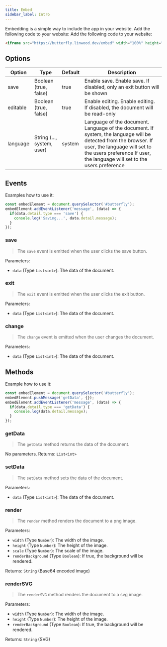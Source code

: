 ```yaml
---
title: Embed
sidebar_label: Intro
---
```


Embedding is a simple way to include the app in your website. Add the following code to your website: Add the following code to your website:

```html
<iframe src="https://butterfly.linwood.dev/embed" width="100%" height="500px" allowtransparency="true"></iframe>
```

## Options

| Option   | Type                       | Default | Description                                                                                                                                                                                                                  |
| -------- | -------------------------- | ------- | ---------------------------------------------------------------------------------------------------------------------------------------------------------------------------------------------------------------------------- |
| save     | Boolean (true, false)      | true    | Enable save. Enable save. If disabled, only an exit button will be shown                                                                                                                                                     |
| editable | Boolean (true, false)      | true    | Enable editing. Enable editing. If disabled, the document will be read-only                                                                                                                                                  |
| language | String (..., system, user) | system  | Language of the document. Language of the document. If system, the language will be detected from the browser. If user, the language will set to the users preference If user, the language will set to the users preference |

## Events

Examples how to use it:

```javascript
const embedElement = document.querySelector('#butterfly');
embedElement.addEventListener('message', (data) => {
  if(data.detail.type === 'save') {
    console.log('Saving...', data.detail.message);
  }
});
```

### save

> The `save` event is emitted when the user clicks the save button.

Parameters:

* `data` (Type `List<int>`): The data of the document.

### exit

> The `exit` event is emitted when the user clicks the exit button.

Parameters:

* `data` (Type `List<int>`): The data of the document.

### change

> The `change` event is emitted when the user changes the document.

Parameters:

* `data` (Type `List<int>`): The data of the document.

## Methods

Example how to use it:

```javascript
const embedElement = document.querySelector('#butterfly');
embedElement.pushMessage('getData', {});
embedElement.addEventListener('message', (data) => {
  if(data.detail.type === 'getData') {
    console.log(data.detail.message);
  }
});
```

### getData

> The `getData` method returns the data of the document.

No parameters. Returns: `List<int>`

### setData

> The `setData` method sets the data of the document.

Parameters:

* `data` (Type `List<int>`): The data of the document.

### render

> The `render` method renders the document to a png image.

Parameters:

* `width` (Type `Number`): The width of the image.
* `height` (Type `Number`): The height of the image.
* `scale` (Type `Number`): The scale of the image.
* `renderBackground` (Type `Boolean`): If true, the background will be rendered.

Returns: `String` (Base64 encoded image)

### renderSVG

> The `renderSVG` method renders the document to a svg image.

Parameters:

* `width` (Type `Number`): The width of the image.
* `height` (Type `Number`): The height of the image.
* `renderBackground` (Type `Boolean`): If true, the background will be rendered.

Returns: `String` (SVG)
